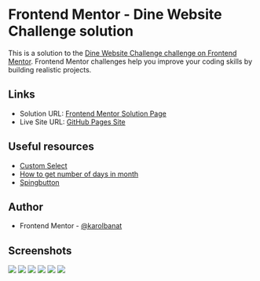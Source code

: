 # Frontend Mentor - Dine Website Challenge solution

This is a solution to the [Dine Website Challenge challenge on Frontend Mentor](https://www.frontendmentor.io/challenges/dine-restaurant-website-yAt7Vvxt7). Frontend Mentor challenges help you improve your coding skills by building realistic projects.

## Links

- Solution URL: [Frontend Mentor Solution Page](https://www.frontendmentor.io/solutions/dine-restaurant-website-hs-Yr21pIz)
- Live Site URL: [GitHub Pages Site](https://karolbanat.github.io/dine-restaurant-website/)

## Useful resources

- [Custom Select](https://moderncss.dev/custom-select-styles-with-pure-css/)
- [How to get number of days in month](https://stackoverflow.com/questions/1184334/get-number-days-in-a-specified-month-using-javascript)
- [Spingbutton](https://www.w3.org/WAI/ARIA/apg/patterns/spinbutton/)

## Author

- Frontend Mentor - [@karolbanat](https://www.frontendmentor.io/profile/karolbanat)

## Screenshots

![](./screenshots/home-mobile.png)
![](./screenshots/home-tablet.png)
![](./screenshots/home-desktop.png)
![](./screenshots/booking-mobile.png)
![](./screenshots/booking-tablet.png)
![](./screenshots/booking-desktop.png)
